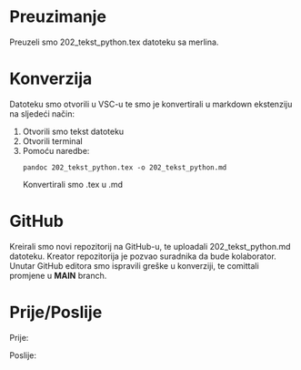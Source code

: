 # Preuzimanje

Preuzeli smo 202_tekst_python.tex datoteku sa merlina.

# Konverzija

Datoteku smo otvorili u VSC-u te smo je konvertirali u markdown ekstenziju na sljedeći način:
 1. Otvorili smo tekst datoteku
 2. Otvorili terminal
 3. Pomoću naredbe:
    ```
    pandoc 202_tekst_python.tex -o 202_tekst_python.md
    ```
    Konvertirali smo .tex u .md

# GitHub

Kreirali smo novi repozitorij na GitHub-u, te uploadali 202_tekst_python.md datoteku.
Kreator repozitorija je pozvao suradnika da bude kolaborator.
Unutar GitHub editora smo ispravili greške u konverziji, te comittali promjene u **MAIN** branch.

# Prije/Poslije

Prije:



Poslije:
